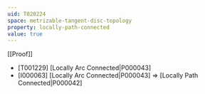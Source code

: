 ```yaml
---
uid: T020224
space: metrizable-tangent-disc-topology
property: locally-path-connected
value: true
---
```

[[Proof]]

* [T001229] [Locally Arc Connected|P000043]
* [I000063] [Locally Arc Connected|P000043] => [Locally Path Connected|P000042]

